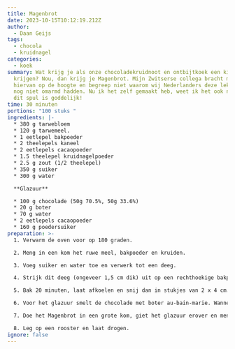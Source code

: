 ```yaml
---
title: Magenbrot
date: 2023-10-15T10:12:19.212Z
author:
  - Daan Geijs
tags:
  - chocola
  - kruidnagel
categories:
  - koek
summary: Wat krijg je als onze chocoladekruidnoot en ontbijtkoek een kind zouden
  krijgen? Nou, dan krijg je Magenbrot. Mijn Zwitserse collega bracht mij
  hiervan op de hoogte en begreep niet waarom wij Nederlanders deze lekkernij
  nog niet omarmd hadden. Nu ik het zelf gemaakt heb, weet ik het ook niet, want
  dit spul is goddelijk!
time: 30 minuten
portions: "100 stuks "
ingredients: |-
  * 380 g tarwebloem
  * 120 g tarwemeel.
  * 1 eetlepel bakpoeder
  * 2 theelepels kaneel
  * 2 eetlepels cacaopoeder
  * 1.5 theelepel kruidnagelpoeder
  * 2.5 g zout (1/2 theelepel)
  * 350 g suiker
  * 300 g water

  **Glazuur**

  * 100 g chocolade (50g 70.5%, 50g 33.6%)
  * 20 g boter
  * 70 g water
  * 2 eetlepels cacaopoeder
  * 160 g poedersuiker
preparation: >-
  1. Verwarm de oven voor op 180 graden.

  2. Meng in een kom het ruwe meel, bakpoeder en kruiden.

  3. Voeg suiker en water toe en verwerk tot een deeg.

  4. Strijk dit deeg (ongeveer 1,5 cm dik) uit op een rechthoekige bakplaat bekleed met bakpapier.

  5. Bak 20 minuten, laat afkoelen en snij dan in stukjes van 2 x 4 cm.

  6. Voor het glazuur smelt de chocolade met boter au-bain-marie. Wanneer gesmolten voeg het cacaopoeder en suiker toe. Meng nu het water en klop met een garde totdat het glazuur een mooie consistentie heeft en het mooi glad is.

  7. Doe het Magenbrot in een grote kom, giet het glazuur erover en meng tot alle stukjes gelijkmatig zijn geglazuurd.

  8. Leg op een rooster en laat drogen.
ignore: false
---
```

